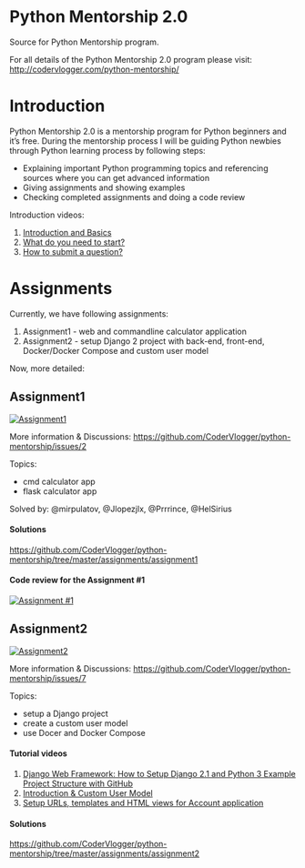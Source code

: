 # Python Mentorship 2.0

Source for Python Mentorship program.

For all details of the Python Mentorship 2.0 program please visit:
http://codervlogger.com/python-mentorship/

# Introduction

Python Mentorship 2.0 is a mentorship program for Python beginners and it’s free. During the mentorship process I will be guiding Python newbies through Python learning process by following steps:

- Explaining important Python programming topics and referencing sources where you can get advanced information
- Giving assignments and showing examples
- Checking completed assignments and doing a code review

Introduction videos:

1. [Introduction and Basics](https://www.youtube.com/watch?v=n10Io1LKcAk&list=PLxa49UnOmIzqHkmBagunmLgZx8_DsXCIN&index=2)
2. [What do you need to start?](https://www.youtube.com/watch?v=Qx8P841V9u4&list=PLxa49UnOmIzqHkmBagunmLgZx8_DsXCIN&index=2)
3. [How to submit a question?](https://www.youtube.com/watch?v=UwpZayjeUjE&list=PLxa49UnOmIzqHkmBagunmLgZx8_DsXCIN&index=4)

# Assignments

Currently, we have following assignments:

1. Assignment1 - web and commandline calculator application
2. Assignment2 - setup Django 2 project with back-end, front-end, Docker/Docker Compose and custom user model

Now, more detailed:

## Assignment1

[![Assignment1](https://img.youtube.com/vi/UwpZayjeUjE/0.jpg)](https://www.youtube.com/watch?v=UwpZayjeUjE)

More information & Discussions:
https://github.com/CoderVlogger/python-mentorship/issues/2

Topics:
- cmd calculator app
- flask calculator app

Solved by:
@mirpulatov, @Jlopezjlx, @Prrrince, @HelSirius

#### Solutions
https://github.com/CoderVlogger/python-mentorship/tree/master/assignments/assignment1

#### Code review for the Assignment #1
[![Assignment #1](https://img.youtube.com/vi/dVJJf07LcU8/0.jpg)](https://www.youtube.com/watch?v=dVJJf07LcU8)

## Assignment2

[![Assignment2](https://img.youtube.com/vi/llGucucq9JE/0.jpg)](https://www.youtube.com/watch?v=llGucucq9JE)

More information & Discussions:
https://github.com/CoderVlogger/python-mentorship/issues/7

Topics:
- setup a Django project
- create a custom user model
- use Docer and Docker Compose

#### Tutorial videos

1. [Django Web Framework: How to Setup Django 2.1 and Python 3 Example Project Structure with GitHub](https://youtu.be/d4QoVKEkPjI)
2. [Introduction & Custom User Model](https://youtu.be/cg0KNJZqInY)
3. [Setup URLs, templates and HTML views for Account application](https://youtu.be/yNlRzTfZi8Q)

#### Solutions

https://github.com/CoderVlogger/python-mentorship/tree/master/assignments/assignment2


